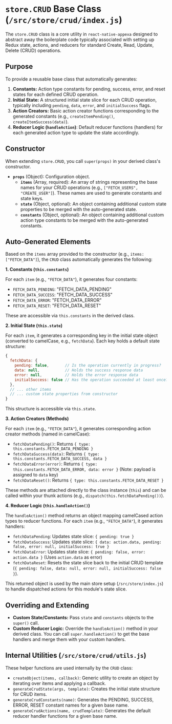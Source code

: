 # `store.CRUD` Base Class (`/src/store/crud/index.js`)

The `store.CRUD` class is a core utility in `react-native-appexa` designed to abstract away the boilerplate code typically associated with setting up Redux state, actions, and reducers for standard Create, Read, Update, Delete (CRUD) operations.

## Purpose

To provide a reusable base class that automatically generates:

1.  **Constants:** Action type constants for pending, success, error, and reset states for each defined CRUD operation.
2.  **Initial State:** A structured initial state slice for each CRUD operation, typically including `pending`, `data`, `error`, and `initialSuccess` flags.
3.  **Action Creators:** Basic action creator functions corresponding to the generated constants (e.g., `createItemPending()`, `createItemSuccess(data)`).
4.  **Reducer Logic (`handleAction`)**: Default reducer functions (handlers) for each generated action type to update the state accordingly.

## Constructor

When extending `store.CRUD`, you call `super(props)` in your derived class's constructor.

-   **`props`** (Object): Configuration object.
    -   **`items`** (Array<string>, required): An array of strings representing the base names for your CRUD operations (e.g., `["FETCH_USERS", "CREATE_USER"]`). These names are used to generate constants and state keys.
    -   **`state`** (Object, optional): An object containing additional custom state properties to be merged with the auto-generated state.
    -   **`constants`** (Object, optional): An object containing additional custom action type constants to be merged with the auto-generated constants.

## Auto-Generated Elements

Based on the `items` array provided to the constructor (e.g., `items: ["FETCH_DATA"]`), the `CRUD` class automatically generates the following:

**1. Constants (`this.constants`)**

For each `item` (e.g., `"FETCH_DATA"`), it generates four constants:

-   `FETCH_DATA_PENDING`: "FETCH_DATA_PENDING"
-   `FETCH_DATA_SUCCESS`: "FETCH_DATA_SUCCESS"
-   `FETCH_DATA_ERROR`: "FETCH_DATA_ERROR"
-   `FETCH_DATA_RESET`: "FETCH_DATA_RESET"

These are accessible via `this.constants` in the derived class.

**2. Initial State (`this.state`)**

For each `item`, it generates a corresponding key in the initial state object (converted to camelCase, e.g., `fetchData`). Each key holds a default state structure:

```javascript
{
  fetchData: {
    pending: false,       // Is the operation currently in progress?
    data: null,           // Holds the success response data
    error: null,          // Holds the error response data
    initialSuccess: false // Has the operation succeeded at least once?
  },
  // ... other items
  // ... custom state properties from constructor
}
```

This structure is accessible via `this.state`.

**3. Action Creators (Methods)**

For each `item` (e.g., `"FETCH_DATA"`), it generates corresponding action creator methods (named in camelCase):

-   `fetchDataPending()`: Returns `{ type: this.constants.FETCH_DATA_PENDING }`
-   `fetchDataSuccess(data)`: Returns `{ type: this.constants.FETCH_DATA_SUCCESS, data }`
-   `fetchDataError(error)`: Returns `{ type: this.constants.FETCH_DATA_ERROR, data: error }` (Note: payload is assigned to `data` key)
-   `fetchDataReset()`: Returns `{ type: this.constants.FETCH_DATA_RESET }`

These methods are attached directly to the class instance (`this`) and can be called within your thunk actions (e.g., `dispatch(this.fetchDataPending())`).

**4. Reducer Logic (`this.handleAction()`)**

The `handleAction()` method returns an object mapping camelCased action types to reducer functions. For each `item` (e.g., `"FETCH_DATA"`), it generates handlers:

-   `fetchDataPending`: Updates state slice: `{ pending: true }`
-   `fetchDataSuccess`: Updates state slice: `{ data: action.data, pending: false, error: null, initialSuccess: true }`
-   `fetchDataError`: Updates state slice: `{ pending: false, error: action.data }` (Uses `action.data` as error)
-   `fetchDataReset`: Resets the state slice back to the initial CRUD template (`{ pending: false, data: null, error: null, initialSuccess: false }`).

This returned object is used by the main store setup (`/src/store/index.js`) to handle dispatched actions for this module's state slice.

## Overriding and Extending

-   **Custom State/Constants:** Pass `state` and `constants` objects to the `super()` call.
-   **Custom Reducer Logic:** Override the `handleAction()` method in your derived class. You can call `super.handleAction()` to get the base handlers and merge them with your custom handlers.

## Internal Utilities (`/src/store/crud/utils.js`)

These helper functions are used internally by the `CRUD` class:

-   `createObject(items, callback)`: Generic utility to create an object by iterating over items and applying a callback.
-   `generateCrudState(args, template)`: Creates the initial state structure for CRUD items.
-   `generateCrudConstants(name)`: Generates the PENDING, SUCCESS, ERROR, RESET constant names for a given base name.
-   `generateCrudActions(name, crudTemplate)`: Generates the default reducer handler functions for a given base name.